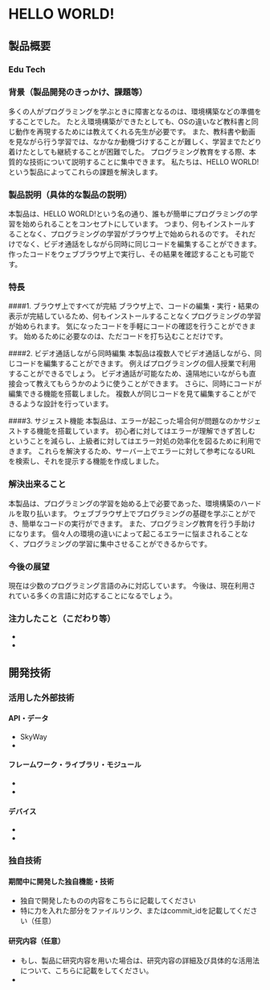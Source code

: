 # HELLO WORLD!
## 製品概要
### Edu Tech

### 背景（製品開発のきっかけ、課題等）
多くの人がプログラミングを学ぶときに障害となるのは、環境構築などの準備をすることでした。
たとえ環境構築ができたとしても、OSの違いなど教科書と同じ動作を再現するためには教えてくれる先生が必要です。
また、教科書や動画を見ながら行う学習では、なかなか動機づけすることが難しく、学習までたどり着けたとしても継続することが困難でした。
プログラミング教育をする際、本質的な技術について説明することに集中できます。
私たちは、HELLO WORLD!という製品によってこれらの課題を解決します。

### 製品説明（具体的な製品の説明）
本製品は、HELLO WORLD!という名の通り、誰もが簡単にプログラミングの学習を始められることをコンセプトにしています。
つまり、何もインストールすることなく、プログラミングの学習がブラウザ上で始められるのです。
それだけでなく、ビデオ通話をしながら同時に同じコードを編集することができます。
作ったコードをウェブブラウザ上で実行し、その結果を確認することも可能です。

### 特長
####1. ブラウザ上ですべてが完結
ブラウザ上で、コードの編集・実行・結果の表示が完結しているため、何もインストールすることなくプログラミングの学習が始められます。
気になったコードを手軽にコードの確認を行うことができます。
始めるために必要なのは、ただコードを打ち込むことだけです。

####2. ビデオ通話しながら同時編集
本製品は複数人でビデオ通話しながら、同じコードを編集することができます。
例えばプログラミングの個人授業で利用することができるでしょう。
ビデオ通話が可能なため、遠隔地にいながらも直接会って教えてもらうかのように使うことができます。
さらに、同時にコードが編集できる機能を搭載しました。
複数人が同じコードを見て編集することができるような設計を行っています。

####3. サジェスト機能
本製品は、エラーが起こった場合何が問題なのかサジェストする機能を搭載しています。
初心者に対してはエラーが理解できず苦しむということを減らし、上級者に対してはエラー対処の効率化を図るために利用できます。
これらを解決するため、サーバー上でエラーに対して参考になるURLを検索し、それを提示する機能を作成しました。

### 解決出来ること
本製品は、プログラミングの学習を始める上で必要であった、環境構築のハードルを取り払います。
ウェブブラウザ上でプログラミングの基礎を学ぶことができ、簡単なコードの実行ができます。
また、プログラミング教育を行う手助けになります。
個々人の環境の違いによって起こるエラーに悩まされることなく、プログラミングの学習に集中させることができるからです。

### 今後の展望
現在は少数のプログラミング言語のみに対応しています。
今後は、現在利用されている多くの言語に対応することになるでしょう。

### 注力したこと（こだわり等）
* 
* 

## 開発技術
### 活用した外部技術
#### API・データ
* SkyWay
* 

#### フレームワーク・ライブラリ・モジュール
* 
* 

#### デバイス
* 
* 

### 独自技術
#### 期間中に開発した独自機能・技術
* 独自で開発したものの内容をこちらに記載してください
* 特に力を入れた部分をファイルリンク、またはcommit_idを記載してください（任意）

#### 研究内容（任意）
* もし、製品に研究内容を用いた場合は、研究内容の詳細及び具体的な活用法について、こちらに記載をしてください。
* 
